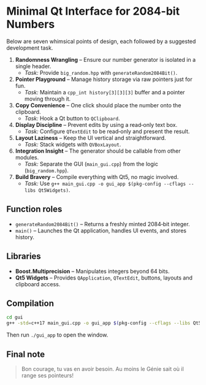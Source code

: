 # Minimal Qt Interface for 2084-bit Numbers

Below are seven whimsical points of design, each followed by a suggested development task.

1. **Randomness Wrangling** – Ensure our number generator is isolated in a single header.
   - *Task:* Provide `big_random.hpp` with `generateRandom2084Bit()`.
2. **Pointer Playground** – Manage history storage via raw pointers just for fun.
   - *Task:* Maintain a `cpp_int history[3][3][3]` buffer and a pointer moving through it.
3. **Copy Convenience** – One click should place the number onto the clipboard.
   - *Task:* Hook a Qt button to `QClipboard`.
4. **Display Discipline** – Prevent edits by using a read‑only text box.
   - *Task:* Configure `QTextEdit` to be read‑only and present the result.
5. **Layout Laziness** – Keep the UI vertical and straightforward.
   - *Task:* Stack widgets with `QVBoxLayout`.
6. **Integration Insight** – The generator should be callable from other modules.
   - *Task:* Separate the GUI (`main_gui.cpp`) from the logic (`big_random.hpp`).
7. **Build Bravery** – Compile everything with Qt5, no magic involved.
   - *Task:* Use `g++ main_gui.cpp -o gui_app $(pkg-config --cflags --libs Qt5Widgets)`.

## Function roles
- `generateRandom2084Bit()` – Returns a freshly minted 2084‑bit integer.
- `main()` – Launches the Qt application, handles UI events, and stores history.

## Libraries
- **Boost.Multiprecision** – Manipulates integers beyond 64 bits.
- **Qt5 Widgets** – Provides `QApplication`, `QTextEdit`, buttons, layouts and clipboard access.

## Compilation
```bash
cd gui
g++ -std=c++17 main_gui.cpp -o gui_app $(pkg-config --cflags --libs Qt5Widgets)
```
Then run `./gui_app` to open the window.

## Final note
> Bon courage, tu vas en avoir besoin. Au moins le Génie sait où il range ses pointeurs!
